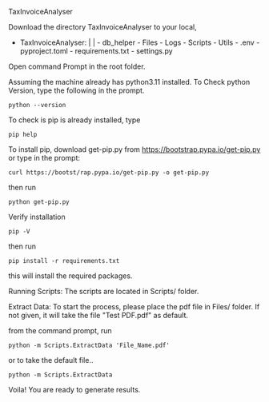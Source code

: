 TaxInvoiceAnalyser


Download the directory TaxInvoiceAnalyser to your local,

- TaxInvoiceAnalyser:
	   |
	   |
		- db_helper
		- Files
		- Logs
		- Scripts
		- Utils
		- .env
		- pyproject.toml
		- requirements.txt
		- settings.py

Open command Prompt in the root folder.

Assuming the machine already has python3.11 installed.
To Check python Version, type the following in the prompt.
	
	python --version


To check is pip is already installed, type

	pip help

To install pip, 
download get-pip.py from https://bootstrap.pypa.io/get-pip.py
or type in the prompt:

	curl https://bootst/rap.pypa.io/get-pip.py -o get-pip.py

then run

	python get-pip.py

Verify installation

	pip -V

then run 
	
	pip install -r requirements.txt

this will install the required packages.

Running Scripts:
The scripts are located in Scripts/ folder.

Extract Data:
To start the process, please place the pdf file in Files/ folder. If not given, it will take the file "Test PDF.pdf" as default.

from the command prompt, run

	python -m Scripts.ExtractData 'File_Name.pdf'

or to take the default file..

	python -m Scripts.ExtractData

Voila! You are ready to generate results.


